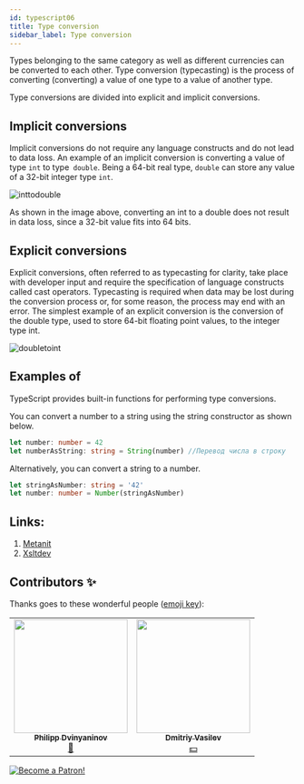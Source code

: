 ```yaml
---
id: typescript06
title: Type conversion
sidebar_label: Type conversion
---
```



Types belonging to the same category as well as different currencies can be converted to each other.
Type conversion (typecasting) is the process of converting (converting) a value of one type to a value of another type.

Type conversions are divided into explicit and implicit conversions.

## Implicit conversions

Implicit conversions do not require any language constructs and do not lead to data loss.
An example of an implicit conversion is converting a value of type `int` to type` double`. Being a 64-bit real type, `double` can store any value of a 32-bit integer type `int`.

![inttodouble](/img/typescript/06/int-to-double.png)

As shown in the image above, converting an int to a double does not result in data loss, since a 32-bit value fits into 64 bits.

## Explicit conversions

Explicit conversions, often referred to as typecasting for clarity, take place with developer input and require the specification of language constructs called cast operators. Typecasting is required when data may be lost during the conversion process or, for some reason, the process may end with an error.
The simplest example of an explicit conversion is the conversion of the double type, used to store 64-bit floating point values, to the integer type int.

![doubletoint](/img/typescript/06/double-to-int.png)

## Examples of

TypeScript provides built-in functions for performing type conversions.

You can convert a number to a string using the string constructor as shown below.

```typescript
let number: number = 42
let numberAsString: string = String(number) //Перевод числа в строку
```

Alternatively, you can convert a string to a number.

```typescript
let stringAsNumber: string = '42'
let number: number = Number(stringAsNumber)
```

## Links:

1.  [Metanit](https://metanit.com/web/typescript/3.9.php)
2.  [Xsltdev](https://xsltdev.ru/typescript/004/)

## Contributors ✨

Thanks goes to these wonderful people ([emoji key](https://allcontributors.org/docs/en/emoji-key)):

<!-- ALL-CONTRIBUTORS-LIST:START - Do not remove or modify this section -->
<!-- prettier-ignore-start -->
<!-- markdownlint-disable -->
<table>
  <tr>
    <td align="center"><a href="https://github.com/FELiX-RN"><img src="https://avatars0.githubusercontent.com/u/72006627?v=4?s=200" width="200px;" alt=""/><br /><sub><b>Philipp Dvinyaninov</b></sub></a><br /><a href="https://github.com/gHashTag/react-native-village/commits?author=FELiX-RN" title="Documentation">📖</a></td>
    <td align="center"><a href="https://fullstackserverless.github.io/"><img src="https://avatars0.githubusercontent.com/u/6774813?v=4?s=200" width="200px;" alt=""/><br /><sub><b>Dmitriy Vasilev</b></sub></a><br /><a href="#financial-gHashTag" title="Financial">💵</a></td>
  </tr>
  
</table>

<!-- markdownlint-restore -->
<!-- prettier-ignore-end -->

<!-- ALL-CONTRIBUTORS-LIST:END -->

[![Become a Patron!](/img/logo/patreon.jpg)](https://www.patreon.com/bePatron?u=31769291)
